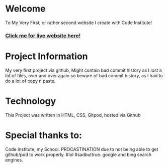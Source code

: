 # Welcome
To My Very First, or rather second website I create with Code Institute!

### [Click me for live website here!](https://michaelgcodes.github.io/first-gitpod-project/)
# Project Information
My very first project via github, Might contain bad commit history as I lost a lot of files, over and over again so beware of bad commit history, as I had to do a lot of copy n paste.


# Technology
This Project was written in HTML, CSS, Gitpod, hosted via Github


# Special thanks to:
Code Institute, my School.  PROCASTINATION due to not being able to get github/pod to work properly. #lol #sadbuttrue. google and bing search engines.